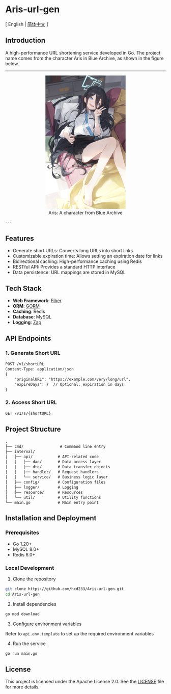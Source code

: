 # Aris-url-gen

[ English | [简体中文](README_zh.md) ]

## Introduction

A high-performance URL shortening service developed in Go. The project name comes from the character Aris in Blue Archive, as shown in the figure below.

---
<p align="center">
  <img src="https://raw.githubusercontent.com/hcd233/Aris-AI/master/assets/110531412.jpg" width="50%">
  <br>Aris: A character from Blue Archive
</p>
---

## Features

- Generate short URLs: Converts long URLs into short links
- Customizable expiration time: Allows setting an expiration date for links
- Bidirectional caching: High-performance caching using Redis
- RESTful API: Provides a standard HTTP interface
- Data persistence: URL mappings are stored in MySQL

## Tech Stack

- **Web Framework**: [Fiber](https://github.com/gofiber/fiber)
- **ORM**: [GORM](https://gorm.io)
- **Caching**: Redis
- **Database**: MySQL
- **Logging**: [Zap](https://github.com/uber-go/zap)

## API Endpoints

### 1. Generate Short URL

```http
POST /v1/shortURL
Content-Type: application/json
{
    "originalURL": "https://example.com/very/long/url",
    "expireDays": 7  // Optional, expiration in days
}
```

### 2. Access Short URL

```http
GET /v1/s/{shortURL}
```

## Project Structure

```
.
├── cmd/                # Command line entry
├── internal/          
│   ├── api/           # API-related code
│   │   ├── dao/       # Data access layer
│   │   ├── dto/       # Data transfer objects
│   │   ├── handler/   # Request handlers
│   │   └── service/   # Business logic layer
│   ├── config/        # Configuration files
│   ├── logger/        # Logging
│   ├── resource/      # Resources
│   └── util/          # Utility functions
└── main.go            # Main entry point
```

## Installation and Deployment

### Prerequisites

- Go 1.20+
- MySQL 8.0+
- Redis 6.0+

### Local Development

1. Clone the repository

```bash
git clone https://github.com/hcd233/Aris-url-gen.git
cd Aris-url-gen
```

2. Install dependencies

```bash
go mod download
```

3. Configure environment variables

Refer to `api.env.template` to set up the required environment variables

4. Run the service

```bash
go run main.go
```

## License

This project is licensed under the Apache License 2.0. See the [LICENSE](LICENSE) file for more details.